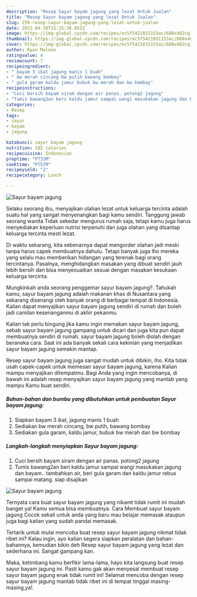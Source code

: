 ```yaml
---
description: "Resep Sayur bayam jagung yang lezat Untuk Jualan"
title: "Resep Sayur bayam jagung yang lezat Untuk Jualan"
slug: 259-resep-sayur-bayam-jagung-yang-lezat-untuk-jualan
date: 2021-04-30T15:25:36.852Z
image: https://img-global.cpcdn.com/recipes/ec5f5421031153ac/680x482cq70/sayur-bayam-jagung-foto-resep-utama.jpg
thumbnail: https://img-global.cpcdn.com/recipes/ec5f5421031153ac/680x482cq70/sayur-bayam-jagung-foto-resep-utama.jpg
cover: https://img-global.cpcdn.com/recipes/ec5f5421031153ac/680x482cq70/sayur-bayam-jagung-foto-resep-utama.jpg
author: Ryan Malone
ratingvalue: 4
reviewcount: 7
recipeingredient:
- " bayam 3 ikat jagung manis 1 buah"
- " bw merah cincang bw putih bawang bombay"
- " gula garam kaldu jamur bubuk bw merah dan bw bombay"
recipeinstructions:
- "Cuci bersih bayam siram dengan air panas. potong2 jagung"
- "Tumis bawang2an beri kaldu jamur sampai wangi masukakan jagung dan bayam.. tambahkan air, beri gula garam dan kaldu jamur rebus sampai matang. siap disajikan"
categories:
- Resep
tags:
- sayur
- bayam
- jagung

katakunci: sayur bayam jagung 
nutrition: 102 calories
recipecuisine: Indonesian
preptime: "PT33M"
cooktime: "PT57M"
recipeyield: "2"
recipecategory: Lunch

---
```



![Sayur bayam jagung](https://img-global.cpcdn.com/recipes/ec5f5421031153ac/680x482cq70/sayur-bayam-jagung-foto-resep-utama.jpg)

Selaku seorang ibu, menyajikan olahan lezat untuk keluarga tercinta adalah suatu hal yang sangat menyenangkan bagi kamu sendiri. Tanggung jawab seorang  wanita Tidak sekedar mengurus rumah saja, tetapi kamu juga harus menyediakan keperluan nutrisi terpenuhi dan juga olahan yang disantap keluarga tercinta mesti lezat.

Di waktu  sekarang, kita sebenarnya dapat mengorder olahan jadi meski tanpa harus capek membuatnya dahulu. Tetapi banyak juga lho mereka yang selalu mau memberikan hidangan yang terenak bagi orang tercintanya. Pasalnya, menghidangkan masakan yang dibuat sendiri jauh lebih bersih dan bisa menyesuaikan sesuai dengan masakan kesukaan keluarga tercinta. 



Mungkinkah anda seorang penggemar sayur bayam jagung?. Tahukah kamu, sayur bayam jagung adalah makanan khas di Nusantara yang sekarang disenangi oleh banyak orang di berbagai tempat di Indonesia. Kalian dapat menyajikan sayur bayam jagung sendiri di rumah dan boleh jadi camilan kesenanganmu di akhir pekanmu.

Kalian tak perlu bingung jika kamu ingin memakan sayur bayam jagung, sebab sayur bayam jagung gampang untuk dicari dan juga kita pun dapat membuatnya sendiri di rumah. sayur bayam jagung boleh diolah dengan beraneka cara. Saat ini ada banyak sekali cara kekinian yang menjadikan sayur bayam jagung semakin mantap.

Resep sayur bayam jagung juga sangat mudah untuk dibikin, lho. Kita tidak usah capek-capek untuk memesan sayur bayam jagung, karena Kalian mampu menyajikan ditempatmu. Bagi Anda yang ingin mencobanya, di bawah ini adalah resep menyajikan sayur bayam jagung yang mantab yang mampu Kamu buat sendiri.

<!--inarticleads1-->

##### Bahan-bahan dan bumbu yang dibutuhkan untuk pembuatan Sayur bayam jagung:

1. Siapkan  bayam 3 ikat, jagung manis 1 buah
1. Sediakan  bw merah cincang, bw putih, bawang bombay
1. Sediakan  gula garam, kaldu jamur, bubuk bw merah dan bw bombay




<!--inarticleads2-->

##### Langkah-langkah menyiapkan Sayur bayam jagung:

1. Cuci bersih bayam siram dengan air panas. potong2 jagung
1. Tumis bawang2an beri kaldu jamur sampai wangi masukakan jagung dan bayam.. tambahkan air, beri gula garam dan kaldu jamur rebus sampai matang. siap disajikan
<img src="https://img-global.cpcdn.com/steps/38b35ff35f0fcf4b/160x128cq70/sayur-bayam-jagung-langkah-memasak-2-foto.jpg" alt="Sayur bayam jagung">



Ternyata cara buat sayur bayam jagung yang nikamt tidak rumit ini mudah banget ya! Kamu semua bisa membuatnya. Cara Membuat sayur bayam jagung Cocok sekali untuk anda yang baru mau belajar memasak ataupun juga bagi kalian yang sudah pandai memasak.

Tertarik untuk mulai mencoba buat resep sayur bayam jagung nikmat tidak ribet ini? Kalau ingin, ayo kalian segera siapkan peralatan dan bahan-bahannya, kemudian bikin deh Resep sayur bayam jagung yang lezat dan sederhana ini. Sangat gampang kan. 

Maka, ketimbang kamu berfikir lama-lama, hayo kita langsung buat resep sayur bayam jagung ini. Pasti kamu gak akan menyesal membuat resep sayur bayam jagung enak tidak rumit ini! Selamat mencoba dengan resep sayur bayam jagung mantab tidak ribet ini di tempat tinggal masing-masing,ya!.

